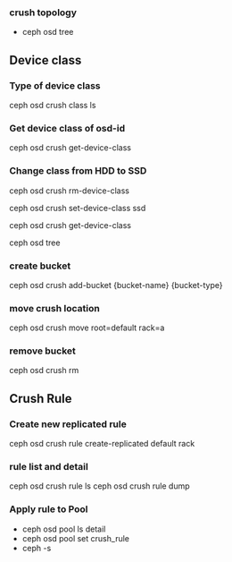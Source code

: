 ### crush topology
- ceph osd tree

## Device class
### Type of device class
ceph osd crush class ls

### Get device class of osd-id
ceph osd crush get-device-class <osd-id>

### Change class from HDD to SSD
ceph osd crush rm-device-class <osd-id>

ceph osd crush set-device-class ssd <osd-id>

ceph osd crush get-device-class <osd-id>

ceph osd tree

### create bucket 
ceph osd crush add-bucket {bucket-name} {bucket-type}

### move crush location
ceph osd crush move <host-name> root=default rack=a

### remove bucket
ceph osd crush rm <bucket-name>

## Crush Rule
### Create new replicated rule
ceph osd crush rule create-replicated <rule-name> default rack <device-class>

### rule list and detail
ceph osd crush rule ls
ceph osd crush rule dump

### Apply rule to Pool
- ceph osd pool ls detail
- ceph osd pool set <pool-name> crush_rule <rule-name>
- ceph -s
